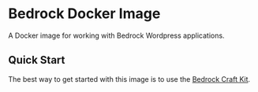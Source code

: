 # Bedrock Docker Image
A Docker image for working with Bedrock Wordpress applications.

## Quick Start
The best way to get started with this image is to use the [Bedrock Craft Kit](https://github.com/CodemasonHQ/craft-kit-bedrock). 